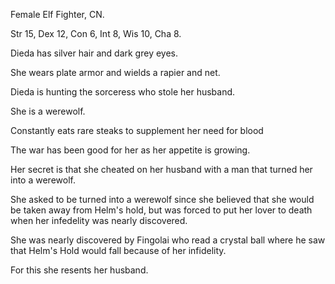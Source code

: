 Female Elf Fighter, CN. 

Str 15, Dex 12, Con 6, Int 8, Wis 10, Cha 8. 

Dieda has silver hair and dark grey eyes. 

She wears plate armor and wields a rapier and net. 

Dieda is hunting the sorceress who stole her husband.

She is a werewolf.

Constantly eats rare steaks to supplement her need for blood

The war has been good for her as her appetite is growing.

Her secret is that she cheated on her husband with a man that turned her into a werewolf. 

She asked to be turned into a werewolf since she believed that she would be taken away from Helm's hold, but was forced to put her lover to death when her infedelity was nearly discovered.

She was nearly discovered by Fingolai who read a crystal ball where he saw that Helm's Hold would fall because of her infidelity. 

For this she resents her husband.
